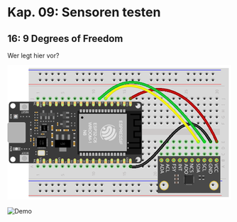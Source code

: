 # Kap. 09: Sensoren testen
## 16: 9 Degrees of Freedom

Wer legt hier vor?

![Steckplan](Steckplan.png)

![Demo](Demo.gif)